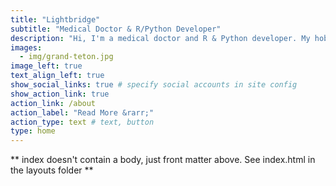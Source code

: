 ```yaml
---
title: "Lightbridge"
subtitle: "Medical Doctor & R/Python Developer"
description: "Hi, I'm a medical doctor and R & Python developer. My hobbies involve learning technical skills such as programming, data science, and building software tools for others and myself. This is my main blog, welcome aboard :)"
images:
  - img/grand-teton.jpg
image_left: true
text_align_left: true
show_social_links: true # specify social accounts in site config
show_action_link: true
action_link: /about
action_label: "Read More &rarr;"
action_type: text # text, button
type: home
---
```


** index doesn't contain a body, just front matter above.
See index.html in the layouts folder **

